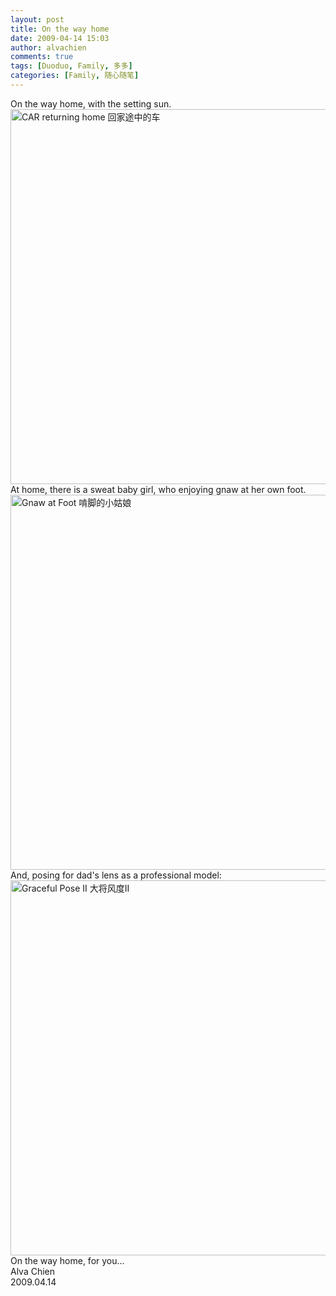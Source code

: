 ```yaml
---
layout: post
title: On the way home
date: 2009-04-14 15:03
author: alvachien
comments: true
tags: [Duoduo, Family, 多多]
categories: [Family, 随心随笔]
---
```

<div id="bp-5CD1AA99D25FD840_564-content">
<div>On the way home, with the setting sun.</div>
<div><a title="CAR returning home 回家途中的车 by Alva Chien, on Flickr" href="http://www.flickr.com/photos/alvachien/3438051927/"><img src="http://farm4.static.flickr.com/3375/3438051927_b4f3a8781f_b.jpg" alt="CAR returning home 回家途中的车" width="600" /></a></div>
<div>At home, there is a sweat baby girl, who enjoying gnaw at her own foot.</div>
<div><a title="Gnaw at Foot 啃脚的小姑娘 by Alva Chien, on Flickr" href="http://www.flickr.com/photos/alvachien/3438939364/"><img src="http://farm4.static.flickr.com/3559/3438939364_332ae1c53f_b.jpg" alt="Gnaw at Foot 啃脚的小姑娘" width="600" /></a></div>
<div>And, posing for dad's lens as a professional model:</div>
<div><a title="Graceful Pose II 大将风度II by Alva Chien, on Flickr" href="http://www.flickr.com/photos/alvachien/3438939862/"><img src="http://farm4.static.flickr.com/3370/3438939862_2fe5e75d1d_b.jpg" alt="Graceful Pose II 大将风度II" width="600" /></a></div>
<div>On the way home, for you...</div>
<div> </div>
<div>Alva Chien</div>
<div>2009.04.14</div>
</div>
